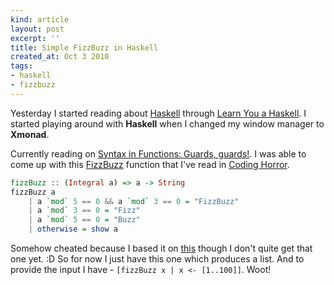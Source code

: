 ```yaml
---
kind: article
layout: post
excerpt: ''
title: Simple FizzBuzz in Haskell
created_at: Oct 3 2010
tags: 
- haskell
- fizzbuzz
---
```

Yesterday I started reading about [Haskell](http://www.haskell.org/) through [Learn You a Haskell](http://learnyouahaskell.com/). I started playing around with __Haskell__ when I changed my window manager to __Xmonad__. 

Currently reading on [Syntax in Functions: Guards, guards!](http://learnyouahaskell.com/syntax-in-functions#guards-guards). I was able to come up with this [FizzBuzz](http://www.codinghorror.com/blog/2007/02/why-cant-programmers-program.html) function that I've read in [Coding Horror](http://www.codinghorror.com/).

~~~ haskell
fizzBuzz :: (Integral a) => a -> String
fizzBuzz a
    | a `mod` 5 == 0 && a `mod` 3 == 0 = "FizzBuzz"
    | a `mod` 3 == 0 = "Fizz"
    | a `mod` 5 == 0 = "Buzz"
    | otherwise = show a
~~~

Somehow cheated because I based it on [this](http://www.haskell.org/haskellwiki/Haskell_Quiz/FizzBuzz/Solution_Ninju) though I don't quite get that one yet. :D So for now I just have this one which produces a list. And to provide the input I have - `[fizzBuzz x | x <- [1..100]]`. Woot!
